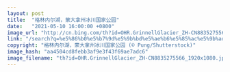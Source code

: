 ```yaml
---
layout: post
title:  "格林内尔湖，蒙大拿州冰川国家公园"
date:   "2021-05-10 16:00:00 +0800"
image_url: "http://cn.bing.com/th?id=OHR.GrinnellGlacier_ZH-CN8835275566_1920x1080.jpg&rf=LaDigue_1920x1080.jpg&pid=hp"
link: "/search?q=%e5%86%b0%e5%b7%9d%e5%9b%bd%e5%ae%b6%e5%85%ac%e5%9b%ad&form=hpcapt&mkt=zh-cn"
copyright: "格林内尔湖，蒙大拿州冰川国家公园 (© Pung/Shutterstock)"
image_hash: "aa4504cd8febb3af9e3f43f69ae7adc6"
image_filename: "th?id=OHR.GrinnellGlacier_ZH-CN8835275566_1920x1080.jpg&rf=LaDigue_1920x1080.jpg&pid=hp"
---
```

